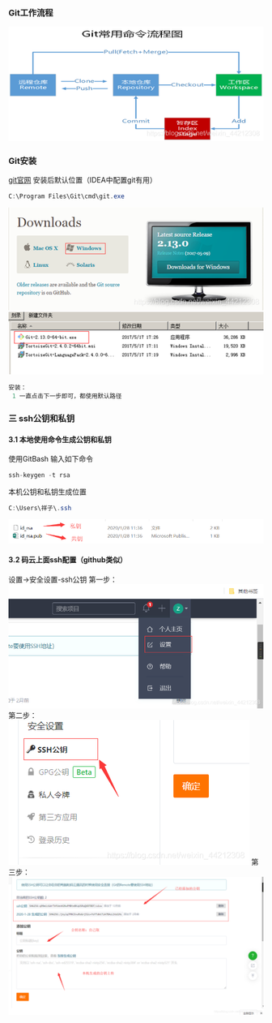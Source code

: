 ### Git工作流程

![在这里插入图片描述](01%20Git%20%E7%8E%AF%E5%A2%83%E6%90%AD%E5%BB%BA.assets/20200318153241264.png)

### Git安装

[git官网](https://git-scm.com/download)
安装后默认位置（IDEA中配置git有用）

```java
C:\Program Files\Git\cmd\git.exe
```

![在这里插入图片描述](01%20Git%20%E7%8E%AF%E5%A2%83%E6%90%AD%E5%BB%BA.assets/20200318153546184.png)
![在这里插入图片描述](01%20Git%20%E7%8E%AF%E5%A2%83%E6%90%AD%E5%BB%BA.assets/2020031815353630.png)

```java
安装：
 1 一直点击下一步即可，都使用默认路径
```

### 三 ssh公钥和私钥

#### 3.1 本地使用命令生成公钥和私钥

使用GitBash 输入如下命令

```java
ssh-keygen -t rsa
```

本机公钥和私钥生成位置

```java
C:\Users\祥子\.ssh
```

![在这里插入图片描述](01%20Git%20%E7%8E%AF%E5%A2%83%E6%90%AD%E5%BB%BA.assets/2020031815441277.png)

#### 3.2 码云上面ssh配置（github类似）

设置->安全设置-ssh公钥
第一步：
![在这里插入图片描述](01%20Git%20%E7%8E%AF%E5%A2%83%E6%90%AD%E5%BB%BA.assets/20200318154724512.png)
第二步：
![在这里插入图片描述](01%20Git%20%E7%8E%AF%E5%A2%83%E6%90%AD%E5%BB%BA.assets/20200318154758272.png)
第三步：
![在这里插入图片描述](01%20Git%20%E7%8E%AF%E5%A2%83%E6%90%AD%E5%BB%BA.assets/20200318155020180.png)


